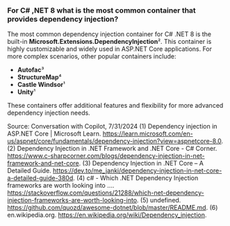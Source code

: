 ### For C# ,NET 8 what is the most common container that provides dependency injection?

The most common dependency injection container for C# .NET 8 is the built-in **Microsoft.Extensions.DependencyInjection**². This container is highly customizable and widely used in ASP.NET Core applications. For more complex scenarios, other popular containers include:

- **Autofac**³
- **StructureMap**⁴
- **Castle Windsor**¹
- **Unity**¹

These containers offer additional features and flexibility for more advanced dependency injection needs.

Source: Conversation with Copilot, 7/31/2024
(1) Dependency injection in ASP.NET Core | Microsoft Learn. https://learn.microsoft.com/en-us/aspnet/core/fundamentals/dependency-injection?view=aspnetcore-8.0.
(2) Dependency Injection in .NET Framework and .NET Core - C# Corner. https://www.c-sharpcorner.com/blogs/dependency-injection-in-net-framework-and-net-core.
(3) Dependency Injection in .NET Core – A Detailed Guide. https://dev.to/me_janki/dependency-injection-in-net-core-a-detailed-guide-380d.
(4) c# - Which .NET Dependency Injection frameworks are worth looking into .... https://stackoverflow.com/questions/21288/which-net-dependency-injection-frameworks-are-worth-looking-into.
(5) undefined. https://github.com/quozd/awesome-dotnet/blob/master/README.md.
(6) en.wikipedia.org. https://en.wikipedia.org/wiki/Dependency_injection.